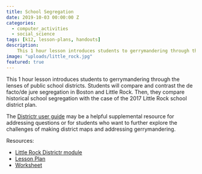 ```yaml
---
title: School Segregation
date: 2019-10-03 00:00:00 Z
categories:
  - computer_activities
  - social_science
tags: [k12, lesson-plans, handouts]
description:
    This 1 hour lesson introduces students to gerrymandering through the lenses of public school districts. Students will compare and contrast the de facto/de jure segregation in Boston and Little Rock. Then, they compare historical school segregation with the case of the 2017 Little Rock school district plan.
image: "uploads/little_rock.jpg"
featured: true
---
```


This 1 hour lesson introduces students to gerrymandering through the lenses of public school districts. Students will compare and contrast the de facto/de jure segregation in Boston and Little Rock. Then, they compare historical school segregation with the case of the 2017 Little Rock school district plan.

The [Districtr user guide](https://districtr.org/guide) may be a helpful supplemental resource for addressing questions or for students who want to further explore the challenges of making district maps and addressing gerrymandering. 

Resources:
* [Little Rock Districtr module](https://districtr.org/new/ar)
* [Lesson Plan](https://sites.tufts.edu/teachgerry2019/files/2019/07/School-Bussing-Lesson-Plan_-Teacher-Guide.pdf)
* [Worksheet](https://sites.tufts.edu/teachgerry2019/files/2019/07/School-Bussing-Lesson-Plan_-Student-Version.pdf)